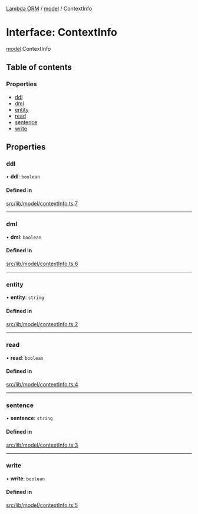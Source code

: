 [Lambda ORM](../README.md) / [model](../modules/model.md) / ContextInfo

# Interface: ContextInfo

[model](../modules/model.md).ContextInfo

## Table of contents

### Properties

- [ddl](model.ContextInfo.md#ddl)
- [dml](model.ContextInfo.md#dml)
- [entity](model.ContextInfo.md#entity)
- [read](model.ContextInfo.md#read)
- [sentence](model.ContextInfo.md#sentence)
- [write](model.ContextInfo.md#write)

## Properties

### ddl

• **ddl**: `boolean`

#### Defined in

[src/lib/model/contextInfo.ts:7](https://github.com/FlavioLionelRita/lambdaorm/blob/baac5cd/src/lib/model/contextInfo.ts#L7)

___

### dml

• **dml**: `boolean`

#### Defined in

[src/lib/model/contextInfo.ts:6](https://github.com/FlavioLionelRita/lambdaorm/blob/baac5cd/src/lib/model/contextInfo.ts#L6)

___

### entity

• **entity**: `string`

#### Defined in

[src/lib/model/contextInfo.ts:2](https://github.com/FlavioLionelRita/lambdaorm/blob/baac5cd/src/lib/model/contextInfo.ts#L2)

___

### read

• **read**: `boolean`

#### Defined in

[src/lib/model/contextInfo.ts:4](https://github.com/FlavioLionelRita/lambdaorm/blob/baac5cd/src/lib/model/contextInfo.ts#L4)

___

### sentence

• **sentence**: `string`

#### Defined in

[src/lib/model/contextInfo.ts:3](https://github.com/FlavioLionelRita/lambdaorm/blob/baac5cd/src/lib/model/contextInfo.ts#L3)

___

### write

• **write**: `boolean`

#### Defined in

[src/lib/model/contextInfo.ts:5](https://github.com/FlavioLionelRita/lambdaorm/blob/baac5cd/src/lib/model/contextInfo.ts#L5)
